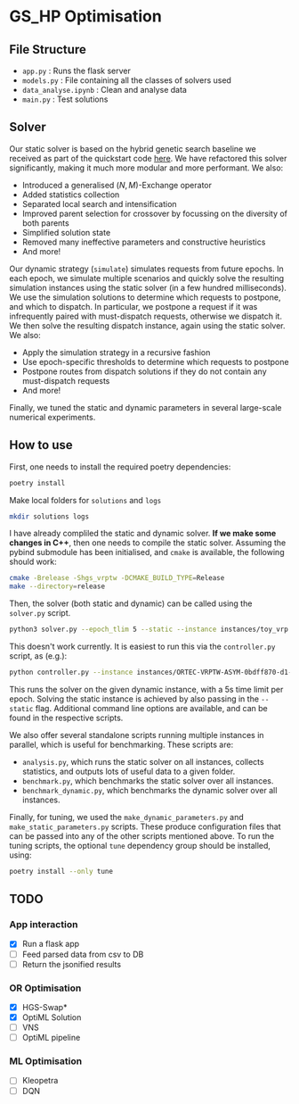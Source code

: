 # GS_HP Optimisation 
## File Structure

- `app.py` : Runs the flask server
- `models.py` : File containing all the classes of solvers used
- `data_analyse.ipynb` : Clean and analyse data
- `main.py` : Test solutions

## Solver

Our static solver is based on the hybrid genetic search baseline we received as part of the quickstart code [here](https://github.com/ortec/euro-neurips-vrp-2022-quickstart).
We have refactored this solver significantly, making it much more modular and more performant.
We also:
- Introduced a generalised $(N, M)$-Exchange operator
- Added statistics collection
- Separated local search and intensification
- Improved parent selection for crossover by focussing on the diversity of both parents
- Simplified solution state
- Removed many ineffective parameters and constructive heuristics
- And more!

Our dynamic strategy (`simulate`) simulates requests from future epochs.
In each epoch, we simulate multiple scenarios and quickly solve the resulting simulation instances using the static solver (in a few hundred milliseconds).
We use the simulation solutions to determine which requests to postpone, and which to dispatch. 
In particular, we postpone a request if it was infrequently paired with must-dispatch requests, otherwise we dispatch it.
We then solve the resulting dispatch instance, again using the static solver. 
We also:
- Apply the simulation strategy in a recursive fashion
- Use epoch-specific thresholds to determine which requests to postpone
- Postpone routes from dispatch solutions if they do not contain any must-dispatch requests
- And more!

Finally, we tuned the static and dynamic parameters in several large-scale numerical experiments.

## How to use

First, one needs to install the required poetry dependencies:
```bash
poetry install
```
Make local folders for `solutions` and `logs`
```bash
mkdir solutions logs
```
I have already compliled the static and dynamic solver. 
**If we make some changes in C++**, then one needs to compile the static solver.
Assuming the pybind submodule has been initialised, and `cmake` is available, the following should work:
```bash
cmake -Brelease -Shgs_vrptw -DCMAKE_BUILD_TYPE=Release
make --directory=release
```
Then, the solver (both static and dynamic) can be called using the `solver.py` script.
```bash
python3 solver.py --epoch_tlim 5 --static --instance instances/toy_vrp.txt --profile
```
This doesn't work currently. It is easiest to run this via the `controller.py` script, as (e.g.):
```bash
python controller.py --instance instances/ORTEC-VRPTW-ASYM-0bdff870-d1-n458-k35.txt --epoch_tlim 5 -- python solver.py
```
This runs the solver on the given dynamic instance, with a 5s time limit per epoch.
Solving the static instance is achieved by also passing in the `--static` flag.
Additional command line options are available, and can be found in the respective scripts.

We also offer several standalone scripts running multiple instances in parallel, which is useful for benchmarking.
These scripts are:
- `analysis.py`, which runs the static solver on all instances, collects statistics, and outputs lots of useful data to a given folder.
- `benchmark.py`, which benchmarks the static solver over all instances.
- `benchmark_dynamic.py`, which benchmarks the dynamic solver over all instances.

Finally, for tuning, we used the `make_dynamic_parameters.py` and `make_static_parameters.py` scripts.
These produce configuration files that can be passed into any of the other scripts mentioned above.
To run the tuning scripts, the optional `tune` dependency group should be installed, using:
```bash
poetry install --only tune
```

## TODO

### App interaction
- [x] Run a flask app
- [ ] Feed parsed data from csv to DB
- [ ] Return the jsonified results

### OR Optimisation 

- [x] HGS-Swap*
- [x] OptiML Solution
- [ ] VNS
- [ ] OptiML pipeline

### ML Optimisation

- [ ] Kleopetra
- [ ] DQN